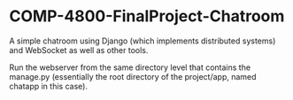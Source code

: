 # COMP-4800-FinalProject-Chatroom
A simple chatroom using Django (which implements distributed systems) and WebSocket as well as other tools. 

Run the webserver from the same directory level that contains the manage.py (essentially the root directory of the project/app, named chatapp in this case).

